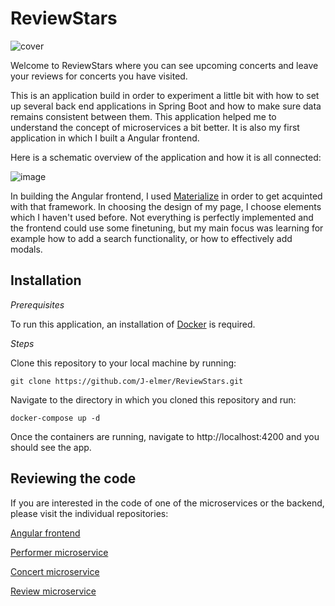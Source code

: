 # ReviewStars
![cover](https://user-images.githubusercontent.com/75163176/167580311-31988630-0a87-47d3-b098-22de4b9442f2.png)

Welcome to ReviewStars where you can see upcoming concerts and leave your reviews for concerts you have visited. 

This is an application build in order to experiment a little bit with how to set up several back end applications in Spring Boot and how to make sure data remains consistent between them. This application helped me to understand the concept of microservices a bit better. It is also my first application in which I built a Angular frontend. 

Here is a schematic overview of the application and how it is all connected:

![image](https://user-images.githubusercontent.com/75163176/167581524-06ab10cd-00bf-4ccb-8c32-6bc07dc75ded.png)

In building the Angular frontend, I used [Materialize](https://materializecss.com/) in order to get acquinted with that framework. In choosing the design of my page, I choose elements which I haven't used before. Not everything is perfectly implemented and the frontend could use some finetuning, but my main focus was learning for example how to add a search functionality, or how to effectively add modals. 

## Installation

*Prerequisites*

To run this application, an installation of [Docker](https://docker.io/) is required.

*Steps*

Clone this repository to your local machine by running:

```
git clone https://github.com/J-elmer/ReviewStars.git
```

Navigate to the directory in which you cloned this repository and run:

```
docker-compose up -d
```

Once the containers are running, navigate to http://localhost:4200 and you should see the app.

## Reviewing the code

If you are interested in the code of one of the microservices or the backend, please visit the individual repositories:

[Angular frontend](https://github.com/J-elmer/review-stars-frontend)

[Performer microservice](https://github.com/J-elmer/Performer-Microservice)

[Concert microservice](https://github.com/J-elmer/Concert-microservice)

[Review microservice](https://github.com/J-elmer/Review-microservice)
